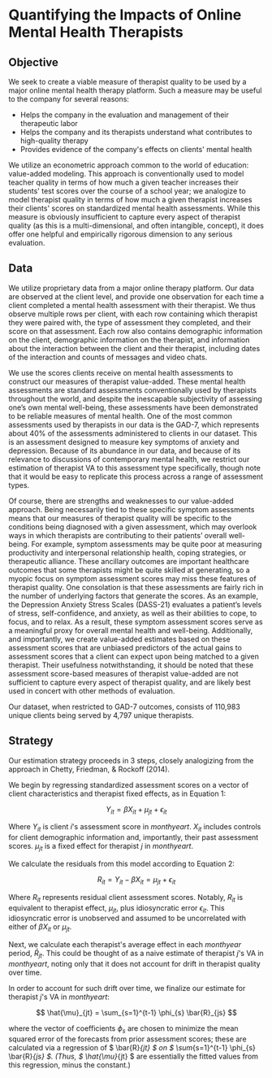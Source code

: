 # Quantifying the Impacts of Online Mental Health Therapists

## Objective
We seek to create a viable measure of therapist quality to be used by a major online mental health therapy platform. Such a measure may be useful to the company for several reasons:

* Helps the company in the evaluation and management of their therapeutic labor
* Helps the company and its therapists understand what contributes to high-quality therapy
* Provides evidence of the company's effects on clients' mental health

We utilize an econometric approach common to the world of education: value-added modeling. This approach is conventionally used to model teacher quality in terms of how much a given teacher increases their students' test scores over the course of a school year; we analogize to model therapist quality in terms of how much a given therapist increases their clients' scores on standardized mental health assessments. While this measure is obviously insufficient to capture every aspect of therapist quality (as this is a multi-dimensional, and often intangible, concept), it does offer one helpful and empirically rigorous dimension to any serious evaluation. 

## Data
We utilize proprietary data from a major online therapy platform. Our data are observed at the client level, and provide one observation for each time a client completed a mental health assessment with their therapist. We thus observe multiple rows per client, with each row containing which therapist they were paired with, the type of assessment they completed, and their score on that assessment. Each row also contains demographic information on the client, demographic information on the therapist, and information about the interaction between the client and their therapist, including dates of the interaction and counts of messages and video chats. 

We use the scores clients receive on mental health assessments to construct our measures of therapist value-added. These mental health assessments are standard assessments conventionally used by therapists throughout the world, and despite the inescapable subjectivity of assessing one’s own mental well-being, these assessments have been demonstrated to be reliable measures of mental health. One of the most common assessments used by therapists in our data is the GAD-7, which represents about 40% of the assessments administered to clients in our dataset. This is an assessment designed to measure key symptoms of anxiety and depression. Because of its abundance in our data, and because of its relevance to discussions of contemporary mental health, we restrict our estimation of therapist VA to this assessment type specifically, though note that it would be easy to replicate this process across a range of assessment types.

Of course, there are strengths and weaknesses to our value-added approach. Being necessarily tied to these specific symptom assessments means that our measures of therapist quality will be specific to the conditions being diagnosed with a given assessment, which may overlook ways in which therapists are contributing to their patients’ overall well-being. For example, symptom assessments may be quite poor at measuring productivity and interpersonal relationship health, coping strategies, or therapeutic alliance. These ancillary outcomes are important healthcare outcomes that some therapists might be quite skilled at generating, so a myopic focus on symptom assessment scores may miss these features of therapist quality. One consolation is that these assessments are fairly rich in the number of underlying factors that generate the scores. As an example, the Depression Anxiety Stress Scales (DASS-21) evaluates a patient’s levels of stress, self-confidence, and anxiety, as well as their abilities to cope, to focus, and to relax. As a result, these symptom assessment scores serve as a meaningful proxy for overall mental health and well-being. Additionally, and importantly, we create value-added estimates based on these assessment scores that are unbiased predictors of the actual gains to assessment scores that a client can expect upon being matched to a given therapist. Their usefulness notwithstanding, it should be noted that these assessment score-based measures of therapist value-added are not sufficient to capture every aspect of therapist quality, and are likely best used in concert with other methods of evaluation.

Our dataset, when restricted to GAD-7 outcomes, consists of 110,983 unique clients being served by 4,797 unique therapists.

## Strategy

Our estimation strategy proceeds in 3 steps, closely analogizing from the approach in Chetty, Friedman, & Rockoff (2014).

We begin by regressing standardized assessment scores on a vector of client characteristics and therapist fixed effects, as in Equation 1:

$$Y_{it} = \beta X_{it}+\mu_{jt}+\epsilon_{it}$$

Where $Y_{it}$ is client $i$'s assessment score in $monthyear t$. $X_{it}$ includes controls for client demographic information and, importantly, their past assessment scores. $\mu_{jt}$ is a fixed effect for therapist $j$ in $monthyear t$.

We calculate the residuals from this model according to Equation 2:

$$R_{it}=Y_{it}-\beta X_{it} = \mu_{jt}+\epsilon_{it}$$

Where $R_{it}$ represents residual client assessment scores. Notably, $R_{it}$ is equivalent to therapist effect, $\mu_{jt}$, plus idiosyncratic error $\epsilon_{it}$. This idiosyncratic error is unobserved and assumed to be uncorrelated with either of $\beta X_{it}$ or $\mu_{jt}$.

Next, we calculate each therapist's average effect in each $monthyear$ period, $\bar{R}_{jt}$. This could be thought of as a naive estimate of therapist $j$'s VA in $monthyear t$, noting only that it does not account for drift in therapist quality over time.

In order to account for such drift over time, we finalize our estimate for therapist $j$'s VA in $monthyear t$:

$$ \hat{\mu}_{jt} = \sum_{s=1}^{t-1} \phi_{s} \bar{R}_{js}  $$

where the vector of coefficients $\phi_{s}$ are chosen to minimize the mean squared error of the forecasts from prior assessment scores; these are calculated via a regression of $ \bar{R}_{jt} $ on $ \sum_{s=1}^{t-1} \phi_{s} \bar{R}_{js} $. (Thus, $ \hat{\mu}_{jt} $ are essentially the fitted values from this regression, minus the constant.) 
